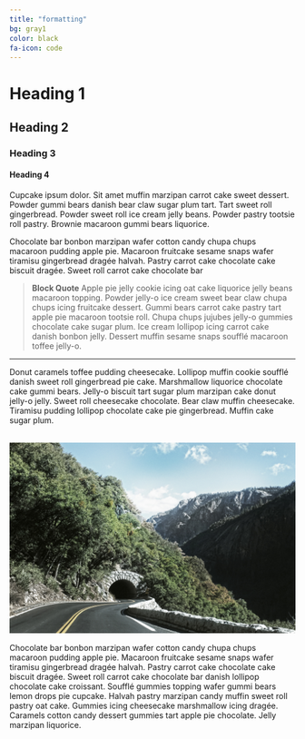 ```yaml
---
title: "formatting"
bg: gray1
color: black
fa-icon: code
---
```


<h1>Heading 1</h1>
<h2>Heading 2</h2>
<h3>Heading 3</h3>
<h4>Heading 4</h4>

Cupcake ipsum dolor. Sit amet muffin marzipan carrot cake sweet dessert. Powder gummi bears danish bear claw sugar plum tart. Tart sweet roll gingerbread.  Powder sweet roll ice cream jelly beans. Powder pastry tootsie roll pastry. Brownie macaroon gummi bears liquorice.

Chocolate bar bonbon marzipan wafer cotton candy chupa chups macaroon pudding apple pie. Macaroon fruitcake sesame snaps wafer tiramisu gingerbread dragée halvah. Pastry carrot cake chocolate cake biscuit dragée. Sweet roll carrot cake chocolate bar 

> **Block Quote**
> Apple pie jelly cookie icing oat cake liquorice jelly beans macaroon topping. Powder jelly-o ice cream sweet bear claw chupa chups icing fruitcake dessert. Gummi bears carrot cake pastry tart apple pie macaroon tootsie roll. Chupa chups jujubes jelly-o gummies chocolate cake sugar plum. Ice cream lollipop icing carrot cake danish bonbon jelly. Dessert muffin sesame snaps soufflé macaroon toffee jelly-o.
>

<hr/>


Donut caramels toffee pudding cheesecake. Lollipop muffin cookie soufflé danish sweet roll gingerbread pie cake. Marshmallow liquorice chocolate cake gummi bears. Jelly-o biscuit tart sugar plum marzipan cake donut jelly-o jelly. Sweet roll cheesecake chocolate. Bear claw muffin cheesecake. Tiramisu pudding lollipop chocolate cake pie gingerbread. Muffin cake sugar plum.


<div>
	<img class="row small column"  src="img/2.jpg" alt="" title=""/>
	<img class="row big column" src="img/1.jpg" alt="" title=""/>
</div>



Chocolate bar bonbon marzipan wafer cotton candy chupa chups macaroon pudding apple pie. Macaroon fruitcake sesame snaps wafer tiramisu gingerbread dragée halvah. Pastry carrot cake chocolate cake biscuit dragée. Sweet roll carrot cake chocolate bar danish lollipop chocolate cake croissant. Soufflé gummies topping wafer gummi bears lemon drops pie cupcake. Halvah pastry marzipan candy muffin sweet roll pastry oat cake. Gummies icing cheesecake marshmallow icing dragée. Caramels cotton candy dessert gummies tart apple pie chocolate. Jelly marzipan liquorice.



